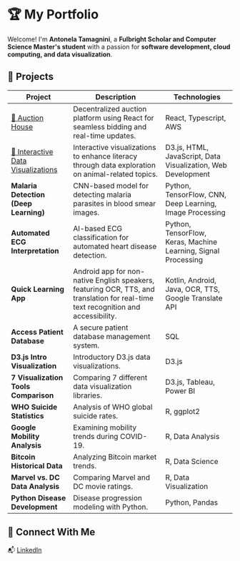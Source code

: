 # 🏆 My Portfolio

Welcome! I'm **Antonela Tamagnini**, a **Fulbright Scholar and Computer Science Master's student** with a passion for **software development, cloud computing, and data visualization**.  

## 📌 Projects

| Project | Description | Technologies |
|---------|------------|--------------|
| [🔗 Auction House](https://github.com/brianEtrials/team-bars-lisp-auction-house) | Decentralized auction platform using React for seamless bidding and real-time updates. | React, Typescript, AWS |
|  [🔗 Interactive Data Visualizations](https://github.com/gbenderiya/DataViz_project) | Interactive visualizations to enhance literacy through data exploration on animal-related topics. | D3.js, HTML, JavaScript, Data Visualization, Web Development |
| **Malaria Detection (Deep Learning)** | CNN-based model for detecting malaria parasites in blood smear images. | Python, TensorFlow, CNN, Deep Learning, Image Processing | [🔗 Repo](https://github.com/atamagnini/malaria-detection-deep-learning) |
| **Automated ECG Interpretation** | AI-based ECG classification for automated heart disease detection. | Python, TensorFlow, Keras, Machine Learning, Signal Processing | [🔗 Repo](https://github.com/atamagnini/advancing-automated-ecg-interpretation) |
| **Quick Learning App** | Android app for non-native English speakers, featuring OCR, TTS, and translation for real-time text recognition and accessibility. | Kotlin, Android, Java, OCR, TTS, Google Translate API | [🔗 Repo](https://github.com/atamagnini/quick-learning-app) |
| **Access Patient Database** | A secure patient database management system. | SQL | [🔗 Repo](https://github.com/atamagnini/Access_patient_database) |
| **D3.js Intro Visualization** | Introductory D3.js data visualizations. | D3.js | [🔗 Repo](https://github.com/atamagnini/CS573_DataVisualization_IntroToD3_2024_WPI) |
| **7 Visualization Tools Comparison** | Comparing 7 different data visualization libraries. | D3.js, Tableau, Power BI | [🔗 Repo](https://github.com/atamagnini/CS573_DataVisualization_7VisualizationTools_2024_WPI) |
| **WHO Suicide Statistics** | Analysis of WHO global suicide rates. | R, ggplot2 | [🔗 Repo](https://github.com/atamagnini/r-project-who_suicide_statistics) |
| **Google Mobility Analysis** | Examining mobility trends during COVID-19. | R, Data Analysis | [🔗 Repo](https://github.com/atamagnini/r-project-google_mobility) |
| **Bitcoin Historical Data** | Analyzing Bitcoin market trends. | R, Data Science | [🔗 Repo](https://github.com/atamagnini/r-project-bitcoin_historical_data) |
| **Marvel vs. DC Data Analysis** | Comparing Marvel and DC movie ratings. | R, Data Visualization | [🔗 Repo](https://github.com/atamagnini/r-project-marvel_vs_dc) |
| **Python Disease Development** | Disease progression modeling with Python. | Python, Pandas | [🔗 Repo](https://github.com/atamagnini/Python_diseases-development) |

## 🚀 Connect With Me  
📬 [LinkedIn](https://www.linkedin.com/in/antonelatamagnini/)
